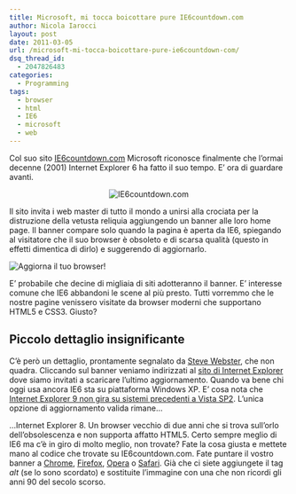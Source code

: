 ```yaml
---
title: Microsoft, mi tocca boicottare pure IE6countdown.com
author: Nicola Iarocci
layout: post
date: 2011-03-05
url: /microsoft-mi-tocca-boicottare-pure-ie6countdown-com/
dsq_thread_id:
  - 2047826483
categories:
  - Programming
tags:
  - browser
  - html
  - IE6
  - microsoft
  - web
---
```

Col suo sito [IE6countdown.com][1] Microsoft riconosce finalmente che l&#8217;ormai decenne (2001) Internet Explorer 6 ha fatto il suo tempo. E&#8217; ora di guardare avanti.

<p style="text-align: center;">
  <img class="aligncenter size-full wp-image-1360" title="IE6countdown.com" src="http://i0.wp.com/nicolaiarocci.com/wp-content/uploads/i6countdown.png?fit=500%2C325" alt="IE6countdown.com" srcset="http://i0.wp.com/nicolaiarocci.com/wp-content/uploads/i6countdown.png?w=500 500w, http://i0.wp.com/nicolaiarocci.com/wp-content/uploads/i6countdown.png?resize=150%2C97 150w, http://i0.wp.com/nicolaiarocci.com/wp-content/uploads/i6countdown.png?resize=300%2C195 300w, http://i0.wp.com/nicolaiarocci.com/wp-content/uploads/i6countdown.png?resize=461%2C300 461w" sizes="(max-width: 500px) 100vw, 500px" data-recalc-dims="1" />
</p>

Il sito invita i web master di tutto il mondo a unirsi alla crociata per la distruzione della vetusta reliquia aggiungendo un banner alle loro home page. Il banner compare solo quando la pagina è aperta da IE6, spiegando al visitatore che il suo browser è obsoleto e di scarsa qualità (questo in effetti dimentica di dirlo) e suggerendo di aggiornarlo.<!--more-->

<img class="aligncenter size-full wp-image-1363" title="IE6Upgrade" src="images/IE6Upgrade.jpg?fit=500%2C26" alt="Aggiorna il tuo browser!" srcset="http://i1.wp.com/nicolaiarocci.com/wp-content/uploads/IE6Upgrade.jpg?w=500 500w, http://i1.wp.com/nicolaiarocci.com/wp-content/uploads/IE6Upgrade.jpg?resize=150%2C7 150w, http://i1.wp.com/nicolaiarocci.com/wp-content/uploads/IE6Upgrade.jpg?resize=300%2C15 300w" sizes="(max-width: 500px) 100vw, 500px" data-recalc-dims="1" />

E&#8217; probabile che decine di migliaia di siti adotteranno il banner. E&#8217; interesse comune che IE6 abbandoni le scene al più presto. Tutti vorremmo che le nostre pagine venissero visitate da browser moderni che supportano HTML5 e CSS3. Giusto?

## Piccolo dettaglio insignificante

C&#8217;è però un dettaglio, prontamente segnalato da [Steve Webster][2], che non quadra. Cliccando sul banner veniamo indirizzati al [sito di Internet Explorer][3] dove siamo invitati a scaricare l&#8217;ultimo aggiornamento. Quando va bene chi oggi usa ancora IE6 sta su piattaforma Windows XP. E&#8217; cosa nota che [Internet Explorer 9 non gira su sistemi precedenti a Vista SP2][4]. L&#8217;unica opzione di aggiornamento valida rimane&#8230;

&#8230;Internet Explorer 8. Un browser vecchio di due anni che si trova sull&#8217;orlo dell&#8217;obsolescenza e non supporta affatto HTML5. Certo sempre meglio di IE6 ma c&#8217;è in giro di molto meglio, non trovate? Fate la cosa giusta e mettete mano al codice che trovate su IE6countdown.com. Fate puntare il vostro banner a [Chrome][5], [Firefox][6], [Opera][7] o [Safari][8]. Già che ci siete aggiungete il tag _alt_ (se lo sono scordato) e sostituite l&#8217;immagine con una che non ricordi gli anni 90 del secolo scorso.

 [1]: http://www.ie6countdown.com/
 [2]: http://statichtml.com/2011/ie6-countdown-a-wolf-in-sheeps-clothing.html
 [3]: http://www.microsoft.com/windows/internet-explorer/default.aspx
 [4]: http://www.theregister.co.uk/2010/09/16/no_ie9_9_on_windows_xp/
 [5]: http://google.com/chrome
 [6]: http://www.getfirefox.com/
 [7]: http://www.opera.com/
 [8]: http://www.apple.com/it/safari/
